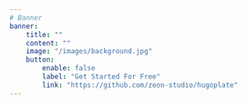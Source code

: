 ```yaml
---
# Banner
banner:
    title: ""
    content: ""
    image: "/images/background.jpg"
    button:
        enable: false
        label: "Get Started For Free"
        link: "https://github.com/zeon-studio/hugoplate"
---
```

